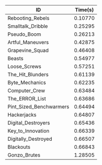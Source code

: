 |ID|Time(s)|
|-|-|
|Rebooting_Rebels|0.10770|
|Smalltalk_Dribble|0.25295|
|Pseudo_Boom|0.26213|
|Artful_Maneuvers|0.42875|
|Grapevine_Squad|0.46408|
|Beasts|0.54977|
|Loose_Screws|0.57251|
|The_Hit_Blunders|0.61139|
|Byte_Mechanics|0.62235|
|Computer_Crew|0.63484|
|The_ERROR_List|0.63686|
|Pint_Sized_Benchwarmers|0.64494|
|Hackerjacks|0.64807|
|Digital_Destroyers|0.65436|
|Key_to_Innovation|0.66339|
|Digitally_Destroyed|0.66507|
|Blackouts|0.66843|
|Gonzo_Brutes|1.28505|
